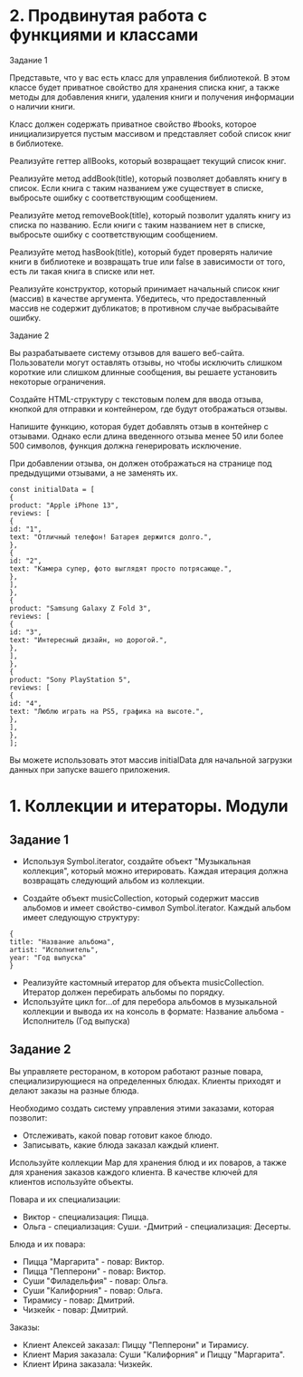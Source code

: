 # 2. Продвинутая работа с функциями и классами

Задание 1

Представьте, что у вас есть класс для управления библиотекой. В этом классе будет приватное свойство для хранения списка книг, а также методы для добавления книги, удаления книги и получения информации о наличии книги.

Класс должен содержать приватное свойство #books, которое инициализируется пустым массивом и представляет собой список книг в библиотеке.

Реализуйте геттер allBooks, который возвращает текущий список книг.

Реализуйте метод addBook(title), который позволяет добавлять книгу в список. Если книга с таким названием уже существует в списке, выбросьте ошибку с соответствующим сообщением.

Реализуйте метод removeBook(title), который позволит удалять книгу из списка по названию. Если книги с таким названием нет в списке, выбросьте ошибку с соответствующим сообщением.

Реализуйте метод hasBook(title), который будет проверять наличие книги в библиотеке и возвращать true или false в зависимости от того, есть ли такая книга в списке или нет.

Реализуйте конструктор, который принимает начальный список книг (массив) в качестве аргумента. Убедитесь, что предоставленный массив не содержит дубликатов; в противном случае выбрасывайте ошибку.

Задание 2

Вы разрабатываете систему отзывов для вашего веб-сайта. Пользователи могут оставлять отзывы, но чтобы исключить слишком короткие или слишком длинные сообщения, вы решаете установить некоторые ограничения.

Создайте HTML-структуру с текстовым полем для ввода отзыва, кнопкой для отправки и контейнером, где будут отображаться отзывы.

Напишите функцию, которая будет добавлять отзыв в контейнер с отзывами. Однако если длина введенного отзыва менее 50 или более 500 символов, функция должна генерировать исключение.

При добавлении отзыва, он должен отображаться на странице под предыдущими отзывами, а не заменять их.
```
const initialData = [
{
product: "Apple iPhone 13",
reviews: [
{
id: "1",
text: "Отличный телефон! Батарея держится долго.",
},
{
id: "2",
text: "Камера супер, фото выглядят просто потрясающе.",
},
],
},
{
product: "Samsung Galaxy Z Fold 3",
reviews: [
{
id: "3",
text: "Интересный дизайн, но дорогой.",
},
],
},
{
product: "Sony PlayStation 5",
reviews: [
{
id: "4",
text: "Люблю играть на PS5, графика на высоте.",
},
],
},
];
```
Вы можете использовать этот массив initialData для начальной загрузки данных при запуске вашего приложения.



# 1. Коллекции и итераторы. Модули

## Задание 1

- Используя Symbol.iterator, создайте объект "Музыкальная коллекция", который можно итерировать. Каждая итерация должна возвращать следующий альбом из коллекции.

- Создайте объект musicCollection, который содержит массив альбомов и имеет свойство-символ Symbol.iterator. Каждый альбом имеет следующую структуру:
```
{
title: "Название альбома",
artist: "Исполнитель",
year: "Год выпуска"
}
```
- Реализуйте кастомный итератор для объекта musicCollection. Итератор должен перебирать альбомы по порядку.
- Используйте цикл for...of для перебора альбомов в музыкальной коллекции и вывода их на консоль в формате: Название альбома - Исполнитель (Год выпуска)

## Задание 2
Вы управляете рестораном, в котором работают разные повара, специализирующиеся на определенных блюдах. Клиенты приходят и делают заказы на разные блюда.

Необходимо создать систему управления этими заказами, которая позволит:

- Отслеживать, какой повар готовит какое блюдо.
- Записывать, какие блюда заказал каждый клиент.

Используйте коллекции Map для хранения блюд и их поваров, а также для хранения заказов каждого клиента. В качестве ключей для клиентов используйте объекты.

Повара и их специализации:

- Виктор - специализация: Пицца.
- Ольга - специализация: Суши.
 -Дмитрий - специализация: Десерты.

Блюда и их повара:

- Пицца "Маргарита" - повар: Виктор.
- Пицца "Пепперони" - повар: Виктор.
- Суши "Филадельфия" - повар: Ольга.
- Суши "Калифорния" - повар: Ольга.
- Тирамису - повар: Дмитрий.
- Чизкейк - повар: Дмитрий.

Заказы:

- Клиент Алексей заказал: Пиццу "Пепперони" и Тирамису.
- Клиент Мария заказала: Суши "Калифорния" и Пиццу "Маргарита".
- Клиент Ирина заказала: Чизкейк.